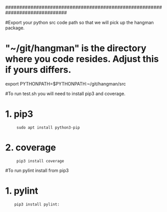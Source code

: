 ##############################################################################

#Export your python src code path so that we will pick up the hangman package.
# "~/git/hangman" is the directory where you code resides. Adjust this if yours differs.
export PYTHONPATH=$PYTHONPATH:~/git/hangman/src

#To run test.sh you will need to install pip3 and coverage.
#    1. pip3 
         sudo apt install python3-pip
#    2. coverage
         pip3 install coverage

#To run pylint install from pip3
#    1. pylint
        pip3 install pylint: